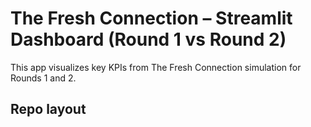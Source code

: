 # The Fresh Connection – Streamlit Dashboard (Round 1 vs Round 2)

This app visualizes key KPIs from The Fresh Connection simulation for Rounds 1 and 2.

## Repo layout
